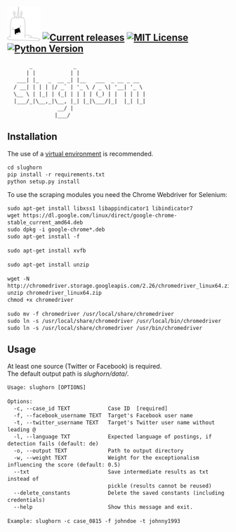 ![slughorn](slughorn.jpg "Slughorn") [![Current releases](https://img.shields.io/badge/release-v0.2-brightgreen.svg)](https://github.com/d0tcc/slughorn/releases) [![MIT License](https://img.shields.io/badge/license-MIT-blue.svg)](https://github.com/d0tcc/slughorn/blob/master/LICENSE) [![Python Version](https://img.shields.io/badge/Python-v3.6.4-yellow.svg)](https://docs.python.org/3) 
---
```
       _             _
      | |           | |
   ___| |_   _  __ _| |__   ___  _ __ _ __
  / __| | | | |/ _` | '_ \ / _ \| '__| '_ \
  \__ \ | |_| | (_| | | | | (_) | |  | | | |
  |___/_|\__,_|\__, |_| |_|\___/|_|  |_| |_|
                __/ |
               |___/
```

## Installation
The use of a [virtual environment](https://virtualenv.pypa.io/en/stable/) is recommended.
```
cd slughorn
pip install -r requirements.txt
python setup.py install
```

To use the scraping modules you need the Chrome Webdriver for Selenium:
```
sudo apt-get install libxss1 libappindicator1 libindicator7
wget https://dl.google.com/linux/direct/google-chrome-stable_current_amd64.deb
sudo dpkg -i google-chrome*.deb
sudo apt-get install -f

sudo apt-get install xvfb

sudo apt-get install unzip

wget -N http://chromedriver.storage.googleapis.com/2.26/chromedriver_linux64.zip
unzip chromedriver_linux64.zip
chmod +x chromedriver

sudo mv -f chromedriver /usr/local/share/chromedriver
sudo ln -s /usr/local/share/chromedriver /usr/local/bin/chromedriver
sudo ln -s /usr/local/share/chromedriver /usr/bin/chromedriver
```



## Usage
At least one source (Twitter or Facebook) is required.\
The default output path is *slughorn/data/*.


```
Usage: slughorn [OPTIONS]

Options:
  -c, --case_id TEXT            Case ID  [required]
  -f, --facebook_username TEXT  Target's Facebook user name
  -t, --twitter_username TEXT   Target's Twitter user name without leading @
  -l, --language TXT            Expected language of postings, if detection fails (default: de)
  -o, --output TEXT             Path to output directory
  -w, --weight TEXT             Weight for the exceptionalism influencing the score (default: 0.5)
  --txt                         Save intermediate results as txt instead of
                                pickle (results cannot be reused)
  --delete_constants            Delete the saved constants (including credentials)
  --help                        Show this message and exit.

Example: slughorn -c case_0815 -f johndoe -t johnny1993
```
